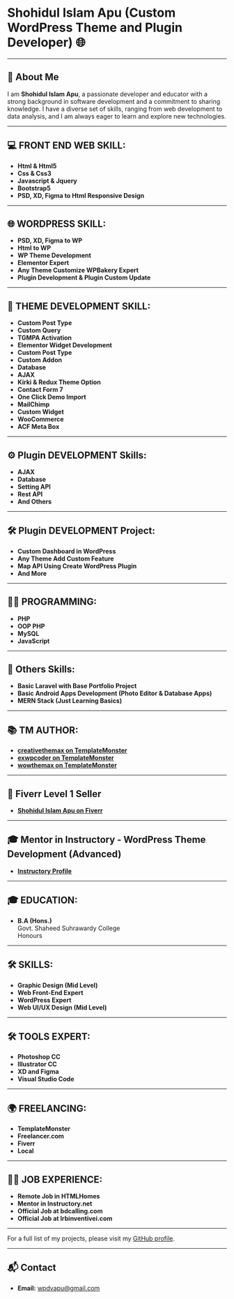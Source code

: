 # Shohidul Islam Apu (Custom WordPress Theme and Plugin Developer) 🌐

---

## 👋 About Me
I am **Shohidul Islam Apu**, a passionate developer and educator with a strong background in software development and a commitment to sharing knowledge. I have a diverse set of skills, ranging from web development to data analysis, and I am always eager to learn and explore new technologies.

---

## 💻 FRONT END WEB SKILL:

- **Html & Html5**
- **Css & Css3**
- **Javascript & Jquery**
- **Bootstrap5**
- **PSD, XD, Figma to Html Responsive Design**

---

## 🌐 WORDPRESS SKILL:

- **PSD, XD, Figma to WP**
- **Html to WP**
- **WP Theme Development**
- **Elementor Expert**
- **Any Theme Customize WPBakery Expert**
- **Plugin Development & Plugin Custom Update**

---

## 🎨 THEME DEVELOPMENT SKILL:

- **Custom Post Type**
- **Custom Query**
- **TGMPA Activation**
- **Elementor Widget Development**
- **Custom Post Type**
- **Custom Addon**
- **Database**
- **AJAX**
- **Kirki & Redux Theme Option**
- **Contact Form 7**
- **One Click Demo Import**
- **MailChimp**
- **Custom Widget**
- **WooCommerce**
- **ACF Meta Box**

---

## ⚙️ Plugin DEVELOPMENT Skills:

- **AJAX**
- **Database**
- **Setting API**
- **Rest API**
- **And Others**

---

## 🛠️ Plugin DEVELOPMENT Project:

- **Custom Dashboard in WordPress**
- **Any Theme Add Custom Feature**
- **Map API Using Create WordPress Plugin**
- **And More**

---

## 🧑‍💻 PROGRAMMING:

- **PHP**
- **OOP PHP**
- **MySQL**
- **JavaScript**

---

## 🧩 Others Skills:

- **Basic Laravel with Base Portfolio Project**
- **Basic Android Apps Development (Photo Editor & Database Apps)**
- **MERN Stack (Just Learning Basics)**

---

## 📚 TM AUTHOR:

- **[creativethemax on TemplateMonster](https://www.templatemonster.com/authors/creativethemax)**
- **[exwpcoder on TemplateMonster](https://www.templatemonster.com/authors/exwpcoder)**
- **[wowthemax on TemplateMonster](https://www.templatemonster.com/authors/wowthemax)**

---

## 🎉 Fiverr Level 1 Seller

- **[Shohidul Islam Apu on Fiverr](https://www.fiverr.com/users/shohidulislamap)**

---

## 🎓 Mentor in Instructory - WordPress Theme Development (Advanced)

- **[Instructory Profile](https://instructory.net/users/Sk-han)**

---

## 🎓 EDUCATION:

- **B.A (Hons.)**  
  Govt. Shaheed Suhrawardy College  
  Honours

---

## 🛠️ SKILLS:

- **Graphic Design (Mid Level)**
- **Web Front-End Expert**
- **WordPress Expert**
- **Web UI/UX Design (Mid Level)**

---

## 🛠️ TOOLS EXPERT:

- **Photoshop CC**
- **Illustrator CC**
- **XD and Figma**
- **Visual Studio Code**

---

## 🌍 FREELANCING:

- **TemplateMonster**
- **Freelancer.com**
- **Fiverr**
- **Local**

---

## 🧑‍💼 JOB EXPERIENCE:

- **Remote Job in HTMLHomes**
- **Mentor in Instructory.net**
- **Official Job at bdcalling.com**
- **Official Job at lrbinventivei.com**

---

For a full list of my projects, please visit my [GitHub profile](https://www.github.com/shohidulislamapu71).

---

## 📬 Contact

- **Email:** [wpdvapu@gmail.com](mailto:wpdvapu@gmail.com)
